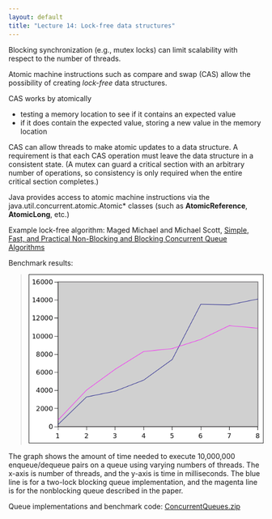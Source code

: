```yaml
---
layout: default
title: "Lecture 14: Lock-free data structures"
---
```


Blocking synchronization (e.g., mutex locks) can limit scalability with respect to the number of threads.

Atomic machine instructions such as compare and swap (CAS) allow the possibility of creating *lock-free* data structures.

CAS works by atomically

* testing a memory location to see if it contains an expected value
* if it does contain the expected value, storing a new value in the memory location

CAS can allow threads to make atomic updates to a data structure.  A requirement is that each CAS operation must leave the data structure in a consistent state.  (A mutex can guard a critical section with an arbitrary number of operations, so consistency is only required when the entire critical section completes.)

Java provides access to atomic machine instructions via the java.util.concurrent.atomic.Atomic\* classes (such as **AtomicReference**, **AtomicLong**, etc.)

Example lock-free algorithm: Maged Michael and Michael Scott, [Simple, Fast, and Practical Non-Blocking and Blocking Concurrent Queue Algorithms](https://www.cs.rochester.edu/u/scott/papers/1996_PODC_queues.pdf)

Benchmark results:

> ![lock-based vs. lock-free queue benchmark](figures/queueBenchmark.png)

The graph shows the amount of time needed to execute 10,000,000 enqueue/dequeue pairs on a queue using varying numbers of threads.  The x-axis is number of threads, and the y-axis is time in milliseconds.  The blue line is for a two-lock blocking queue implementation, and the magenta line is for the nonblocking queue described in the paper.

Queue implementations and benchmark code: [ConcurrentQueues.zip](ConcurrentQueues.zip)

